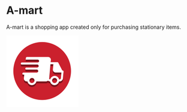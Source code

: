 #  A-mart 
A-mart is a shopping app created only for purchasing stationary items.

![alt text](https://github.com/johnson261996/A-mart-Shopping/blob/master/res/mipmap-xxxhdpi/ic_launcher.png)

